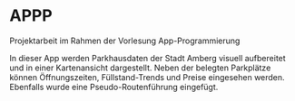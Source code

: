 # APPP

Projektarbeit im Rahmen der Vorlesung App-Programmierung

In dieser App werden Parkhausdaten der Stadt Amberg visuell aufbereitet und in einer Kartenansicht dargestellt.
Neben der belegten Parkplätze können Öffnungszeiten, Füllstand-Trends und Preise eingesehen werden.
Ebenfalls wurde eine Pseudo-Routenführung eingefügt.
